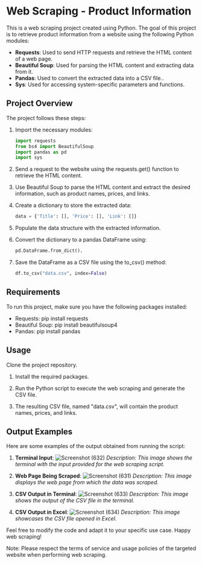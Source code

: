 # Web Scraping - Product Information

This is a web scraping project created using Python. The goal of this project is to retrieve product information from a website using the following Python modules:

- **Requests**: Used to send HTTP requests and retrieve the HTML content of a web page.
- **Beautiful Soup**: Used for parsing the HTML content and extracting data from it.
- **Pandas**: Used to convert the extracted data into a CSV file..
- **Sys**: Used for accessing system-specific parameters and functions.

## Project Overview

The project follows these steps:

1. Import the necessary modules:
   ```python
   import requests
   from bs4 import BeautifulSoup
   import pandas as pd
   import sys
   
2. Send a request to the website using the requests.get() function to retrieve the HTML content.

3. Use Beautiful Soup to parse the HTML content and extract the desired information, such as product names, prices, and links.

4. Create a dictionary to store the extracted data:
   ```python
   data = {'Title': [], 'Price': [], 'Link': []}
5. Populate the data structure with the extracted information.

6. Convert the dictionary to a pandas DataFrame using:
   ```python
   pd.DataFrame.from_dict().

7. Save the DataFrame as a CSV file using the to_csv() method:
   ```python
   df.to_csv("data.csv", index=False)
   
## Requirements

To run this project, make sure you have the following packages installed:

- Requests: pip install requests
- Beautiful Soup: pip install beautifulsoup4
- Pandas: pip install pandas

## Usage
Clone the project repository.

1. Install the required packages.

2. Run the Python script to execute the web scraping and generate the CSV file.

3. The resulting CSV file, named "data.csv", will contain the product names, prices, and links.


## Output Examples

Here are some examples of the output obtained from running the script:

1. **Terminal Input**:
   ![Screenshot (632)](https://github.com/muqsitmalik/Scrape2CSV/assets/119352536/cb285d6a-b6f6-49e7-a77a-2fb1bd4b0aa6)
   *Description: This image shows the terminal with the input provided for the web scraping script.*

2. **Web Page Being Scraped**:
   ![Screenshot (631)](https://github.com/muqsitmalik/Scrape2CSV/assets/119352536/3f04ec59-5131-4933-9509-d8f05b4e2281)
   *Description: This image displays the web page from which the data was scraped.*

3. **CSV Output in Terminal**:
   ![Screenshot (633)](https://github.com/muqsitmalik/Scrape2CSV/assets/119352536/868f5147-c8c1-4a92-9ff4-841e40f32674)
   *Description: This image shows the output of the CSV file in the terminal.*

4. **CSV Output in Excel**:
   ![Screenshot (634)](https://github.com/muqsitmalik/Scrape2CSV/assets/119352536/01389977-d50c-4faf-9fed-7a273f8f8c65)
   *Description: This image showcases the CSV file opened in Excel.*

Feel free to modify the code and adapt it to your specific use case. Happy web scraping!

Note: Please respect the terms of service and usage policies of the targeted website when performing web scraping.
